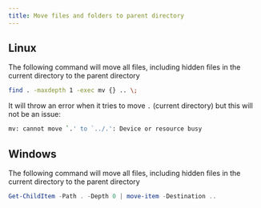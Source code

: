 ```yaml
---
title: Move files and folders to parent directory
---
```


## Linux

The following command will move all files, including hidden files in the current directory to the parent directory

```bash
find . -maxdepth 1 -exec mv {} .. \;
```

It will throw an error when it tries to move `.` (current directory) but this will not be an issue:

```bash
mv: cannot move `.' to `../.': Device or resource busy
```

## Windows

The following command will move all files, including hidden files in the current directory to the parent directory

```powershell
Get-ChildItem -Path . -Depth 0 | move-item -Destination ..
```
